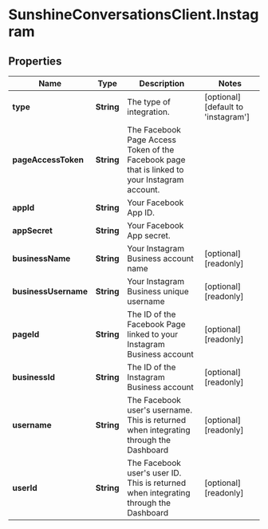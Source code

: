# SunshineConversationsClient.Instagram

## Properties

Name | Type | Description | Notes
------------ | ------------- | ------------- | -------------
**type** | **String** | The type of integration. | [optional] [default to &#39;instagram&#39;]
**pageAccessToken** | **String** | The Facebook Page Access Token of the Facebook page that is linked to your Instagram account. | 
**appId** | **String** | Your Facebook App ID. | 
**appSecret** | **String** | Your Facebook App secret. | 
**businessName** | **String** | Your Instagram Business account name | [optional] [readonly] 
**businessUsername** | **String** | Your Instagram Business unique username | [optional] [readonly] 
**pageId** | **String** | The ID of the Facebook Page linked to your Instagram Business account | [optional] [readonly] 
**businessId** | **String** | The ID of the Instagram Business account | [optional] [readonly] 
**username** | **String** | The Facebook user&#39;s username. This is returned when integrating through the Dashboard | [optional] [readonly] 
**userId** | **String** | The Facebook user&#39;s user ID. This is returned when integrating through the Dashboard | [optional] [readonly] 


